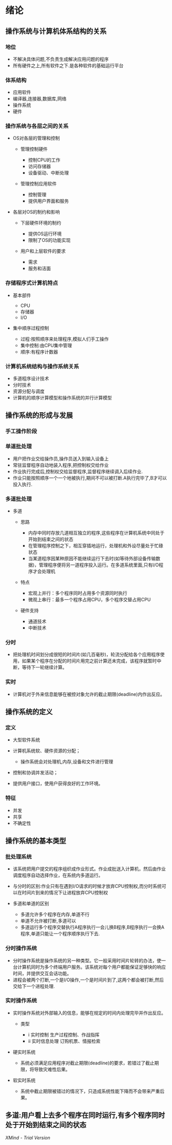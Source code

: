 # 绪论

## 操作系统与计算机体系结构的关系

### 地位

- 不解决具体问题,不负责生成解决应用问题的程序
- 所有硬件之上,所有软件之下.是各种软件的基础运行平台

### 体系结构

- 应用软件
- 编译器,连接器,数据库,网络
- 操作系统
- 硬件

### 操作系统与各层之间的关系

- OS对各层的管理和控制

	- 管理控制硬件

		- 控制CPU的工作 
		- 访问存储器
		- 设备驱动、中断处理

	- 管理控制应用软件

		- 控制管理
		- 提供用户界面和服务

- 各层对OS的制约和影响

	- 下层硬件环境的制约

		- 提供OS运行环境
		- 限制了OS的功能实现

	- 用户和上层软件的要求

		- 需求
		- 服务和洁面

### 存储程序式计算机特点

- 基本部件

	- CPU
	- 存储器
	- I/O

- 集中顺序过程控制

	- 过程:按照顺序来处理程序,模拟人们手工操作
	- 集中控制:由CPU集中管理
	- 顺序:有程序计数器

### 计算机系统结构与操作系统关系

- 多道程序设计技术
- 分时技术
- 资源分配与调度
- 计算机的顺序计算模型和操作系统的并行计算模型

## 操作系统的形成与发展

### 手工操作阶段

### 单道批处理

- 用户把作业交给操作员,操作员送入到输入设备上
- 常驻监督程序自动地装入程序,把控制权交给作业
- 作业执行完成后,控制权交给监督程序,监督程序继续调入后续作业.
- 作业只能按照顺序一个一个地被执行,期间不可以被打断.A执行完毕了,B才可以投入执行.

### 多道批处理

- 多道

	- 思路

		- 内存中同时存放几道相互独立的程序,这些程序在计算机系统中同处于开始到结束之间的状态
		- 在管理程序控制之下，相互穿插地运行，处理机和外设尽量处于忙碌状态
		- 当某道程序因某种原因不能继续运行下去时(如等待外部设备传输数据)，管理程序便将另一道程序投入运行。在多道系统里面,只有I/O程序才会处理机

	- 特点

		- 宏观上并行：多个程序同时占用多个资源同时执行
		- 微观上串行：最多一个程序占用CPU，多个程序交替占用CPU　

	- 硬件支持

		- 通道技术
		- 中断技术

### 分时

- 把处理机时间划分成很短的时间片(如几百毫秒)，轮流分配给各个应用程序使用，如果某个程序在分配的时间片用完之前计算还未完成，该程序就暂时中断，等待下一轮继续计算。

### 实时

- 计算机对于外来信息能够在被控对象允许的截止期限(deadline)内作出反应。 

## 操作系统的定义

### 定义

- 大型软件系统
- 计算机系统软、硬件资源的分配；

	- 操作系统会对处理机,内存,设备和文件进行管理

- 控制和协调并发活动；
- 提供用户接口，使用户获得良好的工作环境。

### 特征

- 并发
- 共享
- 不确定性

## 操作系统的基本类型

### 批处理系统

- 该系统把用户提交的程序组织成作业形式。作业成批送入计算机，然后由作业调度程序自动选择作业，在系统内多道运行。
- 与分时的区别:作业只有在遇到I/O请求的时候才放弃CPU控制权,而分时系统可以在时间片到来的情况下让进程放弃CPU控制权
- 多道和单道的区别

	- 多道允许多个程序在内存,单道不行
	- 单道不允许被打断,多道可以
	- 多道运行多个程序交替执行A程序执行一会儿换B程序,B程序执行一会换A程序,单道只能让一个程序顺序执行下去.

### 分时操作系统

- 分时操作系统是操作系统的另一种类型。它一般采用时间片轮转的办法，使一台计算机同时为多个终端用户服务。该系统对每个用户都能保证足够快的响应时间，并提供交互会话功能。
- 进程会被两个打断,一个是I/O操作,一个是时间片到了,这两个都会被打断,然后交给下一个进程处理.

### 实时操作系统

- 实时操作系统对外部输入的信息，能够在规定的时间内处理完毕并作出反应。

	- 类型

		- ⅰ 实时控制    生产过程控制、作战指挥
		- ⅱ 实时信息处理  订购机票、情报检索

- 硬实时系统

	- 系统必须满足应用程序对截止期限(deadline)的要求，若错过了截止期限，将导致灾难性后果。

- 软实时系统

	- 系统中截止期限被错过的情况下，只造成系统性能下降而不会带来严重后果。

## 多道:用户看上去多个程序在同时运行,有多个程序同时处于开始到结束之间的状态

*XMind - Trial Version*